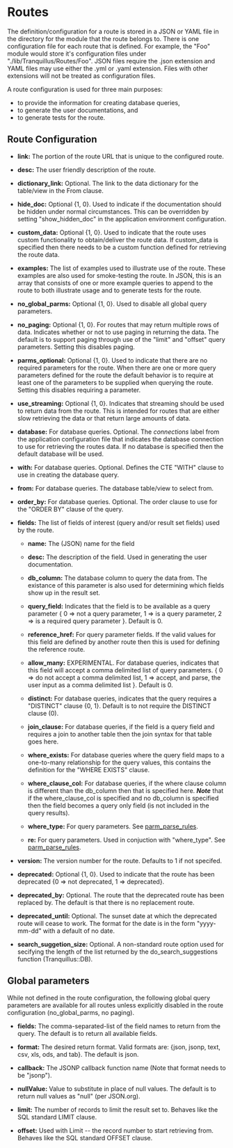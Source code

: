
# Routes

The definition/configuration for a route is stored in a JSON or YAML
file in the directory for the module that the route belongs to. There
is one configuration file for each route that is defined. For example,
the "Foo" module would store it's configuration files under
"./lib/Tranquillus/Routes/Foo". JSON files require the .json extension
and YAML files may use either the .yml or .yaml extension. Files with
other extensions will not be treated as configuration files.

A route configuration is used for three main purposes:
* to provide the information for creating database queries,
* to generate the user documentations, and
* to generate tests for the route.

## Route Configuration

* **link:** The portion of the route URL that is unique to the
configured route.

* **desc:** The user friendly description of the route.

* **dictionary_link:** Optional. The link to the data dictionary for
the table/view in the From clause.

* **hide_doc:** Optional {1, 0}. Used to indicate if the documentation
should be hidden under normal circumstances. This can be overridden by
setting "show_hidden_doc" in the application environment configuration.

* **custom_data:** Optional {1, 0}. Used to indicate that the route
uses custom functionality to obtain/deliver the route data. If
custom_data is specified then there needs to be a custom function
defined for retrieving the route data.

* **examples:** The list of examples used to illustrate use of the
route. These examples are also used for smoke-testing the route. In
JSON, this is an array that consists of one or more example queries to
append to the route to both illustrate usage and to generate tests for
the route.

* **no_global_parms:** Optional {1, 0}. Used to disable all global
query parameters.

* **no_paging:** Optional {1, 0}. For routes that may return multiple
rows of data. Indicates whether or not to use paging in returning the
data. The default is to support paging through use of the "limit" and
"offset" query parameters. Setting this disables paging.

* **parms_optional:** Optional {1, 0}. Used to indicate that there are
no required parameters for the route. When there are one or more query
parameters defined for the route the default behavior is to require at
least one of the parameters to be supplied when querying the route.
Setting this disables requiring a parameter.

* **use_streaming:** Optional {1, 0}. Indicates that streaming should
be used to return data from the route. This is intended for routes that
are either slow retrieving the data or that return large amounts of
data.

* **database:** For database queries. Optional. The *connections* label
from the application configuration file that indicates the database
connection to use for retrieving the routes data. If no database is
specified then the default database will be used.

* **with:** For database queries. Optional. Defines the CTE "WITH" clause
to use in creating the database query.

* **from:** For database queries. The database table/view to select
from.

* **order_by:** For database queries. Optional. The order clause to use
for the "ORDER BY" clause of the query.

* **fields:** The list of fields of interest (query and/or result set
fields) used by the route.

    * **name:** The (JSON) name for the field

    * **desc:** The description of the field. Used in generating the
    user documentation.

    * **db_column:** The database column to query the data from. The
    existance of this parameter is also used for determining which
    fields show up in the result set.

    * **query_field:** Indicates that the field is to be available as a
    query parameter { 0 => not a query parameter, 1 => is a query
    parameter, 2 => is a required query parameter }. Default is 0.

    * **reference_href:** For query parameter fields. If the valid
    values for this field are defined by another route then this is
    used for defining the reference route.

    * **allow_many:** EXPERIMENTAL. For database queries, indicates
    that this field will accept a comma delimited list of query
    parameters. { 0 => do not accept a comma delimited list, 1 =>
    accept, and parse, the user input as a comma delimited list }.
    Default is 0.

    * **distinct:** For database queries, indicates that the query
    requires a "DISTINCT" clause {0, 1}. Default is to not require the
    DISTINCT clause (0).

    * **join_clause:** For database queries, if the field is a query field
    and requires a join to another table then the join syntax for that
    table goes here.

    * **where_exists:** For database queries where the query field maps to
    a one-to-many relationship for the query values, this contains the
    definition for the "WHERE EXISTS" clause.

    * **where_clause_col:** For database queries, if the where clause
    column is different than the db_column then that is specified here. ***Note***
    that if the where_clause_col is specified and no db_column
    is specified then the field becomes a query only field (is not included
    in the query results).

    * **where_type:** For query parameters. See [parm_parse_rules](parm_parse_rules.md).

    * **re:** For query parameters. Used in conjuction with
    "where_type". See [parm_parse_rules](parm_parse_rules.md).

* **version:** The version number for the route. Defaults to 1 if not
specifed.

* **deprecated:** Optional {1, 0}. Used to indicate that the route has
been deprecated {0 => not deprecated, 1 => deprecated}.

* **deprecated_by:** Optional. The route that the deprecated route has
been replaced by. The default is that there is no replacement route.

* **deprecated_until:** Optional. The sunset date at which the
deprecated route will cease to work. The format for the date is in the
form "yyyy-mm-dd" with a default of no date.

* **search_suggetion_size:** Optional. A non-standard route option used
for secifying the length of the list returned by the
do_search_suggestions function (Tranquillus::DB).

## Global parameters

While not defined in the route configuration, the following global
query parameters are available for all routes unless explicitly
disabled in the route configuration (no_global_parms, no paging).

* **fields:** The comma-separated-list of the field names to return
from the query. The default is to return all available fields.

* **format:** The desired return format. Valid formats are: {json,
jsonp, text, csv, xls, ods, and tab}. The default is json.

* **callback:** The JSONP callback function name (Note that format
needs to be "jsonp").

* **nullValue:** Value to substitute in place of null values. The
default is to return null values as "null" (per JSON.org).

* **limit:** The number of records to limit the result set to. Behaves
like the SQL standard LIMIT clause.

* **offset:** Used with Limit -- the record number to start retrieving
from. Behaves like the SQL standard OFFSET clause.
